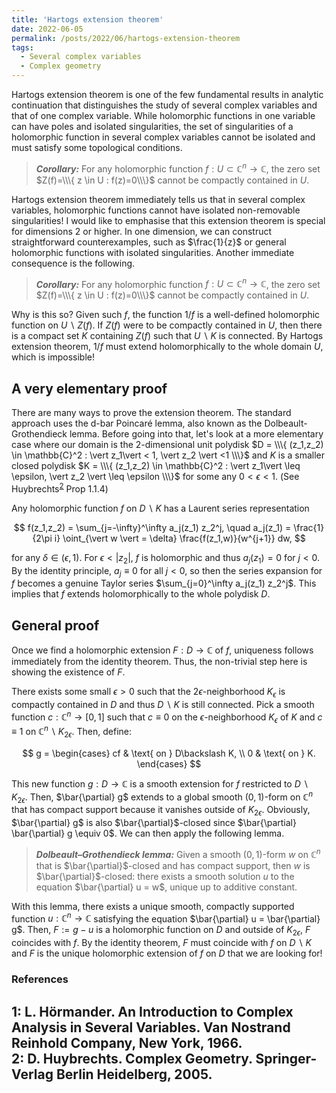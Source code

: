 ```yaml
---
title: 'Hartogs extension theorem'
date: 2022-06-05
permalink: /posts/2022/06/hartogs-extension-theorem
tags:
  - Several complex variables
  - Complex geometry
---
```


Hartogs extension theorem is one of the few fundamental results in analytic continuation that distinguishes the study of several complex variables and that of one complex variable. While holomorphic functions in one variable can have poles and isolated singularities, the set of singularities of a holomorphic function in several complex variables cannot be isolated and must satisfy some topological conditions.

> **_Corollary:_** For any holomorphic function $f: U \subset \mathbb{C}^n \to \mathbb{C}$, the zero set $Z(f)=\\\{ z \in U : f(z)=0\\\}$ cannot be compactly contained in $U$.

Hartogs extension theorem immediately tells us that in several complex variables, holomorphic functions cannot have isolated non-removable singularities! I would like to emphasise that this extension theorem is special for dimensions $2$ or higher. In one dimension, we can construct straightforward counterexamples, such as $\frac{1}{z}$ or general holomorphic functions with isolated singularities. Another immediate consequence is the following.

> **_Corollary:_** For any holomorphic function $f: U \subset \mathbb{C}^n \to \mathbb{C}$, the zero set $Z(f)=\\\{ z \in U : f(z)=0\\\}$ cannot be compactly contained in $U$.

Why is this so? Given such $f$, the function $1/f$ is a well-defined holomorphic function on $U \backslash Z(f)$. If $Z(f)$ were to be compactly contained in $U$, then there is a compact set $K$ containing $Z(f)$ such that $U \backslash K$ is connected. By Hartogs extension theorem, $1/f$ must extend holomorphically to the whole domain $U$, which is impossible!

## A very elementary proof

There are many ways to prove the extension theorem. The standard approach uses the d-bar Poincaré lemma, also known as the Dolbeault-Grothendieck lemma. Before going into that, let's look at a more elementary case where our domain is the 2-dimensional unit polydisk $D = \\\{ (z_1,z_2) \in \mathbb{C}^2 : \vert z_1\vert < 1, \vert z_2 \vert <1 \\\}$ and $K$ is a smaller closed polydisk $K = \\\{ (z_1,z_2) \in \mathbb{C}^2 : \vert z_1\vert \leq \epsilon, \vert z_2 \vert \leq \epsilon \\\}$ for some any $0<\epsilon<1$. (See Huybrechts<sup>[2](#fn2)</sup> Prop 1.1.4)

Any holomorphic function $f$ on $D\backslash K$ has a Laurent series representation

$$
f(z_1,z_2) = \sum_{j=-\infty}^\infty a_j(z_1) z_2^j, \quad a_j(z_1) = \frac{1}{2\pi i} \oint_{\vert w \vert = \delta} \frac{f(z_1,w)}{w^{j+1}} dw,
$$

for any $\delta \in (\epsilon,1)$. For $\epsilon < \vert z_2 \vert$, $f$ is holomorphic and thus $a_j(z_1) = 0$ for $j<0$. By the identity principle, $a_j \equiv 0$ for all $j<0$, so then the series expansion for $f$ becomes a genuine Taylor series $\sum_{j=0}^\infty a_j(z_1) z_2^j$. This implies that $f$ extends holomorphically to the whole polydisk $D$.

## General proof

Once we find a holomorphic extension $F: D \to \mathbb{C}$ of $f$, uniqueness follows immediately from the identity theorem. Thus, the non-trivial step here is showing the existence of $F$.

There exists some small $\epsilon >0$ such that the $2\epsilon$-neighborhood $K_\epsilon$ is compactly contained in $D$ and thus $D \backslash K$ is still connected. Pick a smooth function $c : \mathbb{C}^n \to [0,1]$ such that $c \equiv 0$ on the $\epsilon$-neighborhood $K_\epsilon$ of $K$ and $c \equiv 1$ on $\mathbb{C}^n \backslash K_{2\epsilon}$. Then, define:

$$
g = \begin{cases}
cf & \text{ on } D\backslash K, \\
0 & \text{ on } K.
\end{cases}
$$

This new function $g: D \to \mathbb{C}$ is a smooth extension for $f$ restricted to $D \backslash K_{2\epsilon}$. Then, $\bar{\partial} g$ extends to a global smooth $(0,1)$-form on $\mathbb{C}^n$ that has compact support because it vanishes outside of $K_{2\epsilon}$. Obviously, $\bar{\partial} g$ is also $\bar{\partial}$-closed since $\bar{\partial} \bar{\partial} g \equiv 0$. We can then apply the following lemma.

> **_Dolbeault–Grothendieck lemma:_** Given a smooth $(0,1)$-form $w$ on $\mathbb{C}^n$ that is $\bar{\partial}$-closed and has compact support, then $w$ is $\bar{\partial}$-closed: there exists a smooth solution $u$ to the equation $\bar{\partial} u = w$, unique up to additive constant.

With this lemma, there exists a unique smooth, compactly supported function $u : \mathbb{C}^n \to \mathbb{C}$ satisfying the equation $\bar{\partial} u = \bar{\partial} g$. Then, $F := g-u$ is a holomorphic function on $D$ and outside of $K_{2\epsilon}$, $F$ coincides with $f$. By the identity theorem, $F$ must coincide with $f$ on $D \backslash K$ and $F$ is the unique holomorphic extension of $f$ on $D$ that we are looking for!

### References

<a name="fn1">1</a>: L. Hörmander. An Introduction to Complex Analysis in Several Variables. Van Nostrand Reinhold Company, New York, 1966.      
<a name="fn1">2</a>: D. Huybrechts. Complex Geometry. Springer-Verlag Berlin Heidelberg, 2005.   
------
